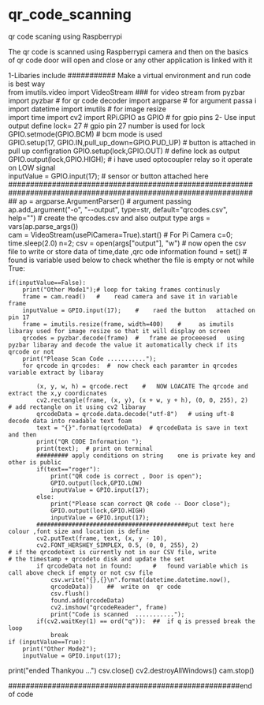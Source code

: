 # qr_code_scanning
qr code scaning using Raspberrypi

The qr code is scanned using Raspberrypi  camera and then on the basics of qr code door will open and close   or any other application is linked with it  


1-Libaries include
###########  Make a virtual environment and run code   is best way    
from imutils.video import VideoStream    ### for video stream 
from pyzbar import pyzbar   #    for qr code decoder
import argparse      #   for argument passa i
import datetime
import imutils  #  for image resize     
import time
import cv2
import  RPi.GPIO as GPIO   #  for gpio pins 
2-  Use input output define 
lock= 27     #   gpio pin 27 number is used     for lock   
GPIO.setmode(GPIO.BCM)       # bcm mode is used   
GPIO.setup(17, GPIO.IN,pull_up_down=GPIO.PUD_UP)    #   button is attached in  pull up configration
GPIO.setup(lock,GPIO.OUT)   #         define lock as  output  
GPIO.output(lock,GPIO.HIGH); #   i have used optocoupler relay so it operate on LOW signal     
inputValue = GPIO.input(17);   #   sensor or button attached here 
##################################################################################################################
ap = argparse.ArgumentParser()   #   argument passing  
ap.add_argument("-o", "--output", type=str, default="qrcodes.csv",
help="")   #   create the qrcodes.csv and also output type 
args = vars(ap.parse_args())                                                               
cam = VideoStream(usePiCamera=True).start() # For Pi Camera
c=0;
time.sleep(2.0)
n=2;
csv = open(args["output"], "w")    #    now open the csv file to write or store data of time,date ,qrc ode information 
found = set()          #    found is variable used below to check whether the file is empty or not
while True:
    
    if(inputValue==False):
        print("Other Mode1");# loop for taking frames continusly 
        frame = cam.read()   #    read camera and save it in variable frame 
        inputValue = GPIO.input(17);    #    raed the button   attached on pin 17
        frame = imutils.resize(frame, width=400)    #     as imutils libaray used for image resize so that it will display on screen 
        qrcodes = pyzbar.decode(frame)  #   frame ae proceeesed   using pyzbar libaray and decode the value it automatically check if its qrcode or not   
        print("Please Scan Code ...........");
        for qrcode in qrcodes:  #  now check each paramter in qrcodes variable extract by libaray 
            
            (x, y, w, h) = qrcode.rect    #   NOW LOACATE The qrcode and extract the x,y coordicnates 
            cv2.rectangle(frame, (x, y), (x + w, y + h), (0, 0, 255), 2)  # add rectangle on it using cv2 libaray 
            qrcodeData = qrcode.data.decode("utf-8")   # using uft-8 decode data into readable text foam 
            text = "{}".format(qrcodeData)  # qrcodeData is save in text and then
            print("QR CODE Information ");
            print(text);  # print on terminal    
            ######### apply conditions on string    one is private key and other is public   
            if(text=="roger"):
                print("QR code is correct , Door is open");
                GPIO.output(lock,GPIO.LOW)
                inputValue = GPIO.input(17);
            else:
                print("Please scan correct QR code -- Door close");
                GPIO.output(lock,GPIO.HIGH)
                inputValue = GPIO.input(17);
            ###########################################put text here   colour ,font size and location is define 
            cv2.putText(frame, text, (x, y - 10),
            cv2.FONT_HERSHEY_SIMPLEX, 0.5, (0, 0, 255), 2)
    # if the qrcodetext is currently not in our CSV file, write
    # the timestamp + qrcodeto disk and update the set
            if qrcodeData not in found:      #   found variable which is call above check if empty or not csv file 
                csv.write("{},{}\n".format(datetime.datetime.now(),
                qrcodeData))    ##  write on  qr code     
                csv.flush()    
                found.add(qrcodeData)     
                cv2.imshow("qrcodeReader", frame)
                print("Code is scanned  ...........");
            if(cv2.waitKey(1) == ord("q")):  ##  if q is pressed break the loop   
                break
    if (inputValue==True):
        print("Other Mode2");
        inputValue = GPIO.input(17);  
            
print("ended  Thankyou ...")
csv.close()
cv2.destroyAllWindows()
cam.stop()

#####################################################end of code 

